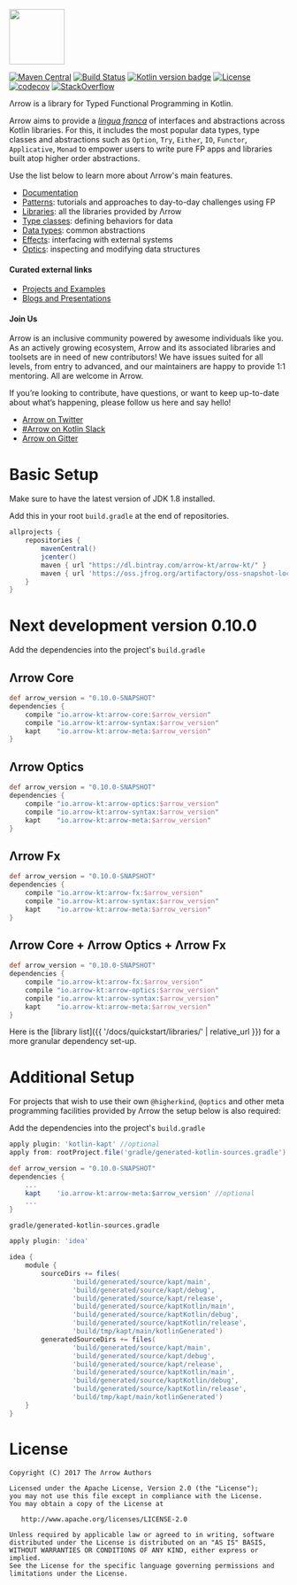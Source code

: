 <img height="100" src="https://avatars2.githubusercontent.com/u/29458023?v=4&amp;s=200" width="100">

[![Maven Central](https://maven-badges.herokuapp.com/maven-central/io.arrow-kt/arrow-core-data/badge.svg)](https://maven-badges.herokuapp.com/maven-central/io.arrow-kt/arrow-core)
[![Build Status](https://travis-ci.org/arrow-kt/arrow.svg?branch=master)](https://travis-ci.org/arrow-kt/arrow/)
[![Kotlin version badge](https://img.shields.io/badge/kotlin-1.3-blue.svg)](https://kotlinlang.org/docs/reference/whatsnew13.html)
[![License](https://img.shields.io/badge/License-Apache%202.0-blue.svg)](http://www.apache.org/licenses/LICENSE-2.0)
[![codecov](https://codecov.io/gh/arrow-kt/arrow/branch/master/graph/badge.svg)](https://codecov.io/gh/arrow-kt/arrow)
[![StackOverflow](https://img.shields.io/badge/arrow--kt-black.svg?logo=stackoverflow)]( http://stackoverflow.com/questions/tagged/arrow-kt )


Λrrow is a library for Typed Functional Programming in Kotlin.

Arrow aims to provide a [*lingua franca*](https://en.wikipedia.org/wiki/Lingua_franca) of interfaces and abstractions across Kotlin libraries.
For this, it includes the most popular data types, type classes and abstractions such as `Option`, `Try`, `Either`, `IO`, `Functor`, `Applicative`, `Monad` to empower users to write pure FP apps and libraries built atop higher order abstractions.

Use the list below to learn more about Λrrow's main features.

- [Documentation](http://arrow-kt.io)
- [Patterns](http://arrow-kt.io/docs/patterns/glossary/): tutorials and approaches to day-to-day challenges using FP
- [Libraries](http://arrow-kt.io/docs/quickstart/libraries/): all the libraries provided by Λrrow
- [Type classes](http://arrow-kt.io/docs/typeclasses/intro/): defining behaviors for data
- [Data types](http://arrow-kt.io/docs/datatypes/intro/): common abstractions
- [Effects](http://arrow-kt.io/docs/effects/io/): interfacing with external systems
- [Optics](http://arrow-kt.io/docs/optics/iso/): inspecting and modifying data structures

#### Curated external links

- [Projects and Examples](http://arrow-kt.io/docs/quickstart/projects/)
- [Blogs and Presentations](http://arrow-kt.io/docs/quickstart/blogs/)

#### Join Us

Arrow is an inclusive community powered by awesome individuals like you. As an actively growing ecosystem, Arrow and its associated libraries and toolsets are in need of new contributors! We have issues suited for all levels, from entry to advanced, and our maintainers are happy to provide 1:1 mentoring. All are welcome in Arrow.

If you’re looking to contribute, have questions, or want to keep up-to-date about what’s happening, please follow us here and say hello!

- [Arrow on Twitter](https://twitter.com/arrow_kt)
- [#Arrow on Kotlin Slack](https://kotlinlang.slack.com/)
- [Arrow on Gitter](https://gitter.im/arrow-kt/Lobby)

# Basic Setup

Make sure to have the latest version of JDK 1.8 installed.

Add this in your root `build.gradle` at the end of repositories.

```groovy
allprojects {
    repositories {
        mavenCentral()
        jcenter()
        maven { url "https://dl.bintray.com/arrow-kt/arrow-kt/" } 
        maven { url 'https://oss.jfrog.org/artifactory/oss-snapshot-local/' } // for SNAPSHOT builds
    }
}
```

# Next development version 0.10.0

Add the dependencies into the project's `build.gradle`

## Λrrow Core

```groovy
def arrow_version = "0.10.0-SNAPSHOT"
dependencies {
    compile "io.arrow-kt:arrow-core:$arrow_version"
    compile "io.arrow-kt:arrow-syntax:$arrow_version"
    kapt    "io.arrow-kt:arrow-meta:$arrow_version"
}
```

## Λrrow Optics

```groovy
def arrow_version = "0.10.0-SNAPSHOT"
dependencies {
    compile "io.arrow-kt:arrow-optics:$arrow_version"
    compile "io.arrow-kt:arrow-syntax:$arrow_version"
    kapt    "io.arrow-kt:arrow-meta:$arrow_version"
}
```

## Λrrow Fx

```groovy
def arrow_version = "0.10.0-SNAPSHOT"
dependencies {
    compile "io.arrow-kt:arrow-fx:$arrow_version"
    compile "io.arrow-kt:arrow-syntax:$arrow_version"
    kapt    "io.arrow-kt:arrow-meta:$arrow_version"
}
```

## Λrrow Core + Λrrow Optics + Λrrow Fx

```groovy
def arrow_version = "0.10.0-SNAPSHOT"
dependencies {
    compile "io.arrow-kt:arrow-fx:$arrow_version"
    compile "io.arrow-kt:arrow-optics:$arrow_version"
    compile "io.arrow-kt:arrow-syntax:$arrow_version"
    kapt    "io.arrow-kt:arrow-meta:$arrow_version"
}
```

Here is the [library list]({{ '/docs/quickstart/libraries/' | relative_url }}) for a more granular dependency set-up.

# Additional Setup

For projects that wish to use their own `@higherkind`, `@optics` and other meta programming facilities provided by Λrrow
the setup below is also required:

Add the dependencies into the project's `build.gradle`

```groovy
apply plugin: 'kotlin-kapt' //optional
apply from: rootProject.file('gradle/generated-kotlin-sources.gradle') //only for Android projects

def arrow_version = "0.10.0-SNAPSHOT"
dependencies {
    ...
    kapt    'io.arrow-kt:arrow-meta:$arrow_version' //optional
    ...
}
```

`gradle/generated-kotlin-sources.gradle`
```groovy
apply plugin: 'idea'

idea {
    module {
        sourceDirs += files(
                'build/generated/source/kapt/main',
                'build/generated/source/kapt/debug',
                'build/generated/source/kapt/release',
                'build/generated/source/kaptKotlin/main',
                'build/generated/source/kaptKotlin/debug',
                'build/generated/source/kaptKotlin/release',
                'build/tmp/kapt/main/kotlinGenerated')
        generatedSourceDirs += files(
                'build/generated/source/kapt/main',
                'build/generated/source/kapt/debug',
                'build/generated/source/kapt/release',
                'build/generated/source/kaptKotlin/main',
                'build/generated/source/kaptKotlin/debug',
                'build/generated/source/kaptKotlin/release',
                'build/tmp/kapt/main/kotlinGenerated')
    }
}
```

# License

    Copyright (C) 2017 The Λrrow Authors

    Licensed under the Apache License, Version 2.0 (the "License");
    you may not use this file except in compliance with the License.
    You may obtain a copy of the License at

       http://www.apache.org/licenses/LICENSE-2.0

    Unless required by applicable law or agreed to in writing, software
    distributed under the License is distributed on an "AS IS" BASIS,
    WITHOUT WARRANTIES OR CONDITIONS OF ANY KIND, either express or implied.
    See the License for the specific language governing permissions and
    limitations under the License.
